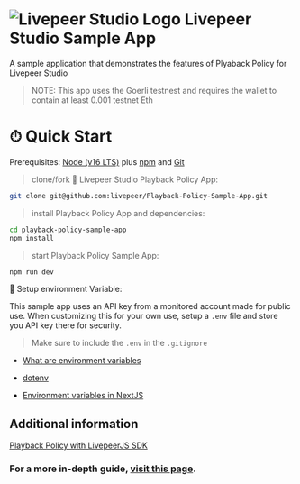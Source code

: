 # ![Livepeer Studio Logo](public/favicon.ico) Livepeer Studio Sample App 

A sample application that demonstrates the features of Plyaback Policy for Livepeer Studio

>NOTE: This app uses the Goerli testnest and requires the wallet to contain at least 0.001 testnet Eth 

# ⏱ Quick Start

Prerequisites: [Node (v16 LTS)](https://nodejs.org/en/download/) plus [npm](https://docs.npmjs.com/cli/v8/configuring-npm/install) and [Git](https://git-scm.com/downloads)

> clone/fork 🎥 Livepeer Studio Playback Policy App:

```bash
git clone git@github.com:livepeer/Playback-Policy-Sample-App.git
```

> install Playback Policy App and dependencies:

```bash
cd playback-policy-sample-app
npm install
```

> start Playback Policy Sample App:

```bash
npm run dev
```

🔏 Setup environment Variable:

This sample app uses an API key from a monitored account made for public use. When customizing this for your own use,  setup a `.env` file and store you API key there for security.
>Make sure to include the `.env` in the `.gitignore`

- [What are environment variables](https://www.freecodecamp.org/news/what-are-environment-variables-and-how-can-i-use-them-with-gatsby-and-netlify/)

- [dotenv](https://www.npmjs.com/package/dotenv)

- [Environment variables in NextJS](https://nextjs.org/docs/basic-features/environment-variables)

## Additional information

[Playback Policy with LivepeerJS SDK](https://livepeerjs.org/examples/react/access-control)

### For a more in-depth guide, [visit this page](/Guide/PlaybackPolicyGuide.md).